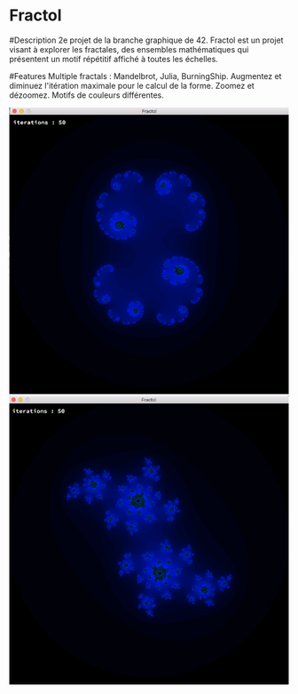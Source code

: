 # Fractol

#Description
2e projet de la branche graphique de 42. Fractol est un projet visant à explorer les fractales, des ensembles mathématiques qui présentent un motif répétitif affiché à toutes les échelles.

#Features
Multiple fractals : Mandelbrot, Julia, BurningShip. Augmentez et diminuez l'itération maximale pour le calcul de la forme. Zoomez et dézoomez. Motifs de couleurs différentes.

![GitHub Logo](/images/fractol_julia2.png)
![GitHub Logo](/images/fractol_julia.png)
